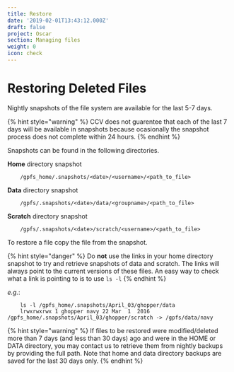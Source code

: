 ```yaml
---
title: Restore
date: '2019-02-01T13:43:12.000Z'
draft: false
project: Oscar
section: Managing files
weight: 0
icon: check
---
```


# Restoring Deleted Files

Nightly snapshots of the file system are available for the last 5-7 days.

{% hint style="warning" %}
CCV does not guarentee that each of the last 7 days will be available in snapshots because ocasionally the snapshot process does not complete within 24 hours.
{% endhint %}

Snapshots can be found in the following directories.

**Home** directory snapshot

```text
    /gpfs_home/.snapshots/<date>/<username>/<path_to_file>
```

**Data** directory snapshot

```text
    /gpfs/.snapshots/<date>/data/<groupname>/<path_to_file>
```

**Scratch** directory snapshot

```text
    /gpfs/.snapshots/<date>/scratch/<username>/<path_to_file>
```

To restore a file copy the file from the snapshot.

{% hint style="danger" %}
Do **not** use the links in your home directory snapshot to try and retrieve snapshots of data and scratch. The links will always point to the current versions of these files. An easy way to check what a link is pointing to is to use `ls -l`
{% endhint %}

_e.g._:

```text
    ls -l /gpfs_home/.snapshots/April_03/ghopper/data
    lrwxrwxrwx 1 ghopper navy 22 Mar  1  2016 /gpfs_home/.snapshots/April_03/ghopper/scratch -> /gpfs/data/navy
```

{% hint style="warning" %}
If files to be restored were modified/deleted more than 7 days \(and less than 30 days\) ago and were in the HOME or DATA directory, you may contact us to retrieve them from nightly backups by providing the full path. Note that home and data directory backups are saved for the last 30 days only.
{% endhint %}

